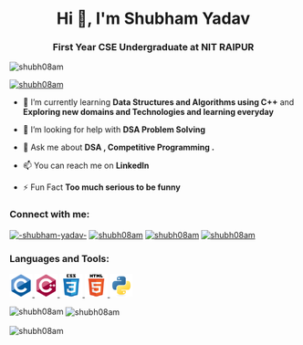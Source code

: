 <h1 align="center">Hi 👋, I'm Shubham Yadav</h1>
<h3 align="center">First Year CSE Undergraduate at NIT RAIPUR</h3>

<p align="left"> <img src="https://komarev.com/ghpvc/?username=shubh08am&label=Visitors%20Count&color=0e75b6&style=flat" alt="shubh08am" /> </p>

<p align="left"> <a href="https://github.com/ryo-ma/github-profile-trophy"><img src="https://github-profile-trophy.vercel.app/?username=shubh08am" alt="shubh08am" /></a> </p>

- 🌱 I’m currently learning **Data Structures and Algorithms using C++** and **Exploring new domains and Technologies and learning everyday**

- 🤝 I’m looking for help with **DSA Problem Solving**

- 💬 Ask me about **DSA , Competitive Programming .**

- 📫 You can reach me on **LinkedIn** 

- ⚡ Fun Fact **Too much serious to be funny**

<h3 align="left">Connect with me:</h3>
<p align="left">
<a href="https://linkedin.com/in/-shubham-yadav-" target="blank"><img align="center" src="https://raw.githubusercontent.com/rahuldkjain/github-profile-readme-generator/master/src/images/icons/Social/linked-in-alt.svg" alt="-shubham-yadav-" height="30" width="40" /></a>
 <a href="https://www.hackerrank.com/users/shubh08am" target="blank"><img align="center" src="https://cdn.jsdelivr.net/npm/simple-icons@3.1.0/icons/hackerrank.svg" alt="shubh08am" height="30" width="40" /></a> 
<a href="https://www.codechef.com/users/shubh08am" target="blank"><img align="center" src="https://cdn.jsdelivr.net/npm/simple-icons@3.1.0/icons/codechef.svg" alt="shubh08am" height="30" width="40" /></a>
<a href="https://www.leetcode.com/shubh08am" target="blank"><img align="center" src="https://raw.githubusercontent.com/rahuldkjain/github-profile-readme-generator/master/src/images/icons/Social/leet-code.svg" alt="shubh08am" height="30" width="40" /></a>
</p>

<h3 align="left">Languages and Tools:</h3>
<p align="left"> <a href="https://www.cprogramming.com/" target="_blank" rel="noreferrer"> <img src="https://raw.githubusercontent.com/devicons/devicon/master/icons/c/c-original.svg" alt="c" width="40" height="40"/> </a> <a href="https://www.w3schools.com/cpp/" target="_blank" rel="noreferrer"> <img src="https://raw.githubusercontent.com/devicons/devicon/master/icons/cplusplus/cplusplus-original.svg" alt="cplusplus" width="40" height="40"/> </a> <a href="https://www.w3schools.com/css/" target="_blank" rel="noreferrer"> <img src="https://raw.githubusercontent.com/devicons/devicon/master/icons/css3/css3-original-wordmark.svg" alt="css3" width="40" height="40"/> </a> <a href="https://www.w3.org/html/" target="_blank" rel="noreferrer"> <img src="https://raw.githubusercontent.com/devicons/devicon/master/icons/html5/html5-original-wordmark.svg" alt="html5" width="40" height="40"/> </a> <a href="https://www.python.org" target="_blank" rel="noreferrer"> <img src="https://raw.githubusercontent.com/devicons/devicon/master/icons/python/python-original.svg" alt="python" width="40" height="40"/> </a> </p>

<p><img align="left" src="https://github-readme-stats.vercel.app/api/top-langs?username=shubh08am&show_icons=true&locale=en&layout=compact" alt="shubh08am" /></p>

<p>&nbsp;<img align="center" src="https://github-readme-stats.vercel.app/api?username=shubh08am&show_icons=true&locale=en" alt="shubh08am" /></p>

<p><img align="center" src="https://github-readme-streak-stats.herokuapp.com/?user=shubh08am&" alt="shubh08am" /></p>


<!---
Shubh08am/Shubh08am is a ✨ special ✨ repository because its `README.md` (this file) appears on your GitHub profile.
You can click the Preview link to take a look at your changes.
--->
